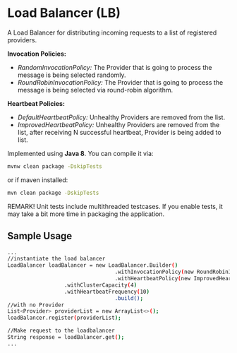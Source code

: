 # Load Balancer (LB)

A Load Balancer for distributing incoming requests to a list of registered providers.

**Invocation Policies:**
* _RandomInvocationPolicy:_ The Provider that is going to process the message is being selected randomly.
* _RoundRobinInvocationPolicy:_ The Provider that is going to process the message is being selected via round-robin algorithm.

**Heartbeat Policies:**
* _DefaultHeartbeatPolicy:_ Unhealthy Providers are removed from the list.
* _ImprovedHeartbeatPolicy:_ Unhealthy Providers are removed from the list, after receiving  N successful heartbeat, Provider is being added to list.



Implemented using **Java 8**.
You can compile it via:

```bash
mvnw clean package -DskipTests
```
or if maven installed:

```bash
mvn clean package -DskipTests
```

REMARK! Unit tests include multithreaded testcases. If you enable tests, it may take a bit more time in packaging the application.

## Sample Usage
```bash
...
//instantiate the load balancer
LoadBalancer loadBalancer = new LoadBalancer.Builder()
                                  .withInvocationPolicy(new RoundRobinInvocationPolicy())
                                  .withHeartbeatPolicy(new ImprovedHeartbeatPolicy())
				  .withClusterCapacity(4)
				  .withHeartbeatFrequency(10)
                                  .build();
//with no Provider   
List<Provider> providerList = new ArrayList<>();
loadBalancer.register(providerList);

//Make request to the loadbalancer
String response = loadBalancer.get();
...

```
		
